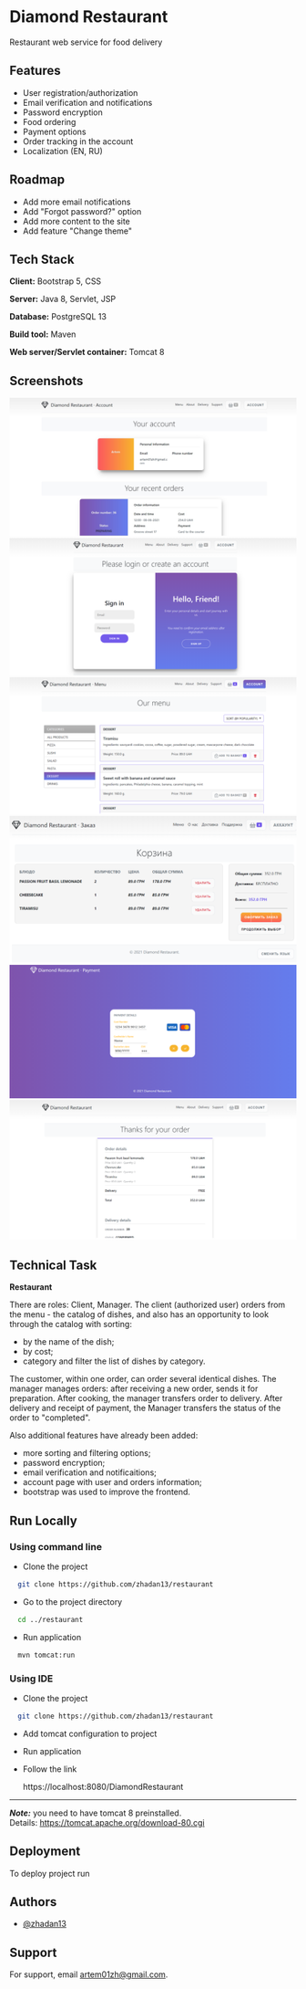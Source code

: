 # Diamond Restaurant

Restaurant web service for food delivery

## Features

- User registration/authorization
- Email verification and notifications
- Password encryption
- Food ordering
- Payment options
- Order tracking in the account
- Localization (EN, RU)

## Roadmap

- Add more email notifications
- Add "Forgot password?" option
- Add more content to the site
- Add feature "Change theme"

## Tech Stack

**Client:** Bootstrap 5, CSS

**Server:** Java 8, Servlet, JSP

**Database:** PostgreSQL 13

**Build tool:** Maven

**Web server/Servlet container:** Tomcat 8

## Screenshots

![Account page](/demo/account_screenshot.jpg?raw=true "Account page")
![Login page](/demo/login_screenshot.png?raw=true "Login page")
![Menu page](/demo/menu_screenshot.png?raw=true "Menu page")
![Bucket page](/demo/cart_screenshot.png?raw=true "Bucket page")
![Payment page](/demo/payment_screenshot.png?raw=true "Payment page")
![Order page](/demo/order_screenshot.png?raw=true "Order page")

## Technical Task

**Restaurant**

There are roles: Client, Manager. The client (authorized user) orders from the menu - the catalog of dishes, and also
has an opportunity to look through the catalog with sorting:

- by the name of the dish;
- by cost;
- category and filter the list of dishes by category.

The customer, within one order, can order several identical dishes. The manager manages orders: after receiving a new
order, sends it for preparation. After cooking, the manager transfers order to delivery. After delivery and receipt of
payment, the Manager transfers the status of the order to "completed".

Also additional features have already been added:

- more sorting and filtering options;
- password encryption;
- email verification and notificaitions;
- account page with user and orders information;
- bootstrap was used to improve the frontend.

## Run Locally

### Using command line

- Clone the project

```bash
  git clone https://github.com/zhadan13/restaurant
```

- Go to the project directory

```bash
  cd ../restaurant
```

- Run application

```bash
  mvn tomcat:run
```

### Using IDE

- Clone the project

```bash
  git clone https://github.com/zhadan13/restaurant
```

- Add tomcat configuration to project

- Run application

- Follow the link

  https://localhost:8080/DiamondRestaurant

---

***Note:*** you need to have tomcat 8 preinstalled.  
Details: https://tomcat.apache.org/download-80.cgi

## Deployment

To deploy project run

## Authors

- [@zhadan13](https://www.github.com/zhadan13)

## Support

For support, email artem01zh@gmail.com.
